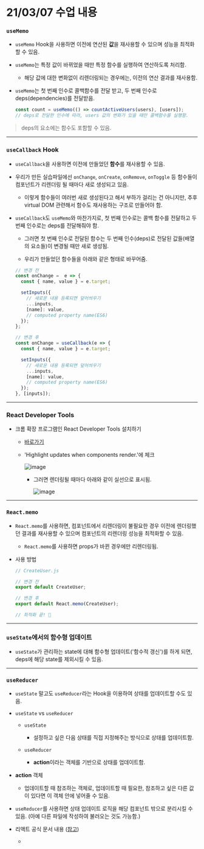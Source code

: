 # 21/03/07 수업 내용
### `useMemo`

- `useMemo` Hook을 사용하면 이전에 연산된 **값**을 재사용할 수 있으며 성능을 최적화할 수 있음.

- `useMemo`는 특정 값이 바뀌었을 때만 특정 함수를 실행하여 연산하도록 처리함.

  - 해당 값에 대한 변화없이 리렌더링되는 경우에는, 이전의 연산 결과를 재사용함.

- `useMemo`는 첫 번째 인수로 콜백함수를 전달 받고, 두 번째 인수로 deps(dependencies)를 전달받음.

  ```js
  const count = useMemo(() => countActiveUsers(users), [users]);
  // deps로 전달한 인수에 따라, users 값의 변화가 있을 때만 콜백함수를 실행함.
  ```

> deps의 요소에는 함수도 포함할 수 있음.

___
### `useCallback` Hook

- `useCallback`을 사용하면 이전에 만들었던 **함수**를 재사용할 수 있음.

- 우리가 만든 실습파일에선 `onChange`, `onCreate`, `onRemove`, `onToggle` 등 함수들이 컴포넌트가 리렌더링 될 때마다 새로 생성되고 있음.

  - 이렇게 함수들이 여러번 새로 생성된다고 해서 부하가 걸리는 건 아니지만, 추후 virtual DOM 관련해서 함수도 재사용하는 구조로 만들어야 함.

- `useCallback`도 `useMemo`와 마찬가지로, 첫 번째 인수로는 콜백 함수를 전달하고 두 번째 인수로는 deps를 전달해줘야 함.

  - 그러면 첫 번째 인수로 전달된 함수는 두 번째 인수(deps)로 전달된 값들(배열의 요소들)이 변경될 때만 새로 생성됨.

  - 우리가 만들었던 함수들을 아래와 같은 형태로 바꾸어줌.

  ```js
  // 변경 전
  const onChange =  e => {
    const { name, value } = e.target;

    setInputs({
      // 새로운 내용 등록되면 덮어씌우기
      ...inputs,
      [name]: value,
      // computed property name(ES6)
    });
  };
  ```

  ```js
  // 변경 후
  const onChange = useCallback(e => {
    const { name, value } = e.target;

    setInputs({
      // 새로운 내용 등록되면 덮어씌우기
      ...inputs,
      [name]: value,
      // computed property name(ES6)
    });
  }, [inputs]);
  ```

___
### React Developer Tools

- 크롬 확장 프로그램인 React Developer Tools 설치하기

  - [바로가기](https://chrome.google.com/webstore/detail/react-developer-tools/fmkadmapgofadopljbjfkapdkoienihi/related?hl=ko)

  - 'Highlight updates when components render.'에 체크

    ![image](https://user-images.githubusercontent.com/54733637/110235526-d23b4b80-7f73-11eb-8079-4ae5e297eb3e.png)
    
    - 그러면 렌더링될 때마다 아래와 같이 실선으로 표시됨.

      ![image](https://user-images.githubusercontent.com/54733637/110235568-162e5080-7f74-11eb-831a-39aae16332ed.png)

___
### `React.memo`

- `React.memo`를 사용하면, 컴포넌트에서 리렌더링이 불필요한 경우 이전에 렌더링했던 결과를 재사용할 수 있으며 컴포넌트의 리렌더링 성능을 최적화할 수 있음.

  - `React.memo`를 사용하면 props가 바뀐 경우에만 리렌더링됨.

- 사용 방법

  ```js
  // CreateUser.js
  
  // 변경 전
  export default CreateUser;
  
  // 변경 후
  export default React.memo(CreateUser);

  // 최적화 끝! 🥞
  ```

___
### `useState`에서의 함수형 업데이트

- `useState`가 관리하는 state에 대해 함수형 업데이트('함수적 갱신')를 하게 되면, deps에 해당 state를 제외시킬 수 있음.

___
### `useReducer`

- `useState` 말고도 `useReducer`라는 Hook을 이용하여 상태를 업데이트할 수도 있음.

- `useState` vs `useReducer`

  - `useState`

    - 설정하고 싶은 다음 상태를 직접 지정해주는 방식으로 상태를 업데이트함.

  - `useReducer`

    - **action**이라는 객체를 기반으로 상태를 업데이트함.

- **action** 객체

  - 업데이트할 때 참조하는 객체로, 업데이트할 때 필요한, 참조하고 싶은 다른 값이 있다면 이 객체 안에 넣어줄 수 있음.

- `useReducer`를 사용하면 상태 업데이트 로직을 해당 컴포넌트 밖으로 분리시킬 수 있음. (아예 다른 파일에 작성하여 불러오는 것도 가능함.)

- 리액트 공식 문서 내용 ([참고](`useReducer`))

  - 
